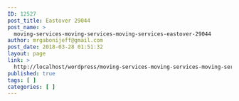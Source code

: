 ```yaml
---
ID: 12527
post_title: Eastover 29044
post_name: >
  moving-services-moving-services-moving-services-eastover-29044
author: mrgabonijeff@gmail.com
post_date: 2018-03-28 01:51:32
layout: page
link: >
  http://localhost/wordpress/moving-services-moving-services-moving-services-eastover-29044/
published: true
tags: [ ]
categories: [ ]
---
```

